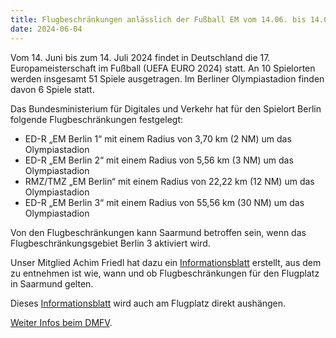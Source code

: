 ```yaml
---
title: Flugbeschränkungen anlässlich der Fußball EM vom 14.06. bis 14.07.2024
date: 2024-06-04
---
```


Vom 14. Juni bis zum 14. Juli 2024 findet in Deutschland die 17. Europameisterschaft im Fußball (UEFA EURO 2024) statt.
An 10 Spielorten werden insgesamt 51 Spiele ausgetragen. Im Berliner Olympiastadion finden davon 6 Spiele statt.
 
Das Bundesministerium für Digitales und Verkehr hat für den Spielort Berlin folgende Flugbeschränkungen festgelegt:

- ED-R „EM Berlin 1“ mit einem Radius von 3,70 km (2 NM) um das Olympiastadion
- ED-R „EM Berlin 2“ mit einem Radius von 5,56 km (3 NM) um das Olympiastadion
- RMZ/TMZ „EM Berlin“ mit einem Radius von 22,22 km (12 NM) um das Olympiastadion
- ED-R „EM Berlin 3“ mit einem Radius von 55,56 km (30 NM) um das Olympiastadion
 
Von den Flugbeschränkungen kann Saarmund betroffen sein, wenn das Flugbeschränkungsgebiet Berlin 3 aktiviert wird.
 
Unser Mitglied Achim Friedl hat dazu ein [Informationsblatt](/assets/pdf/240530_NLV-Saarmund_UEFA-EURO-2024.pdf) erstellt,
aus dem zu entnehmen ist wie, wann und ob Flugbeschränkungen für den Flugplatz in Saarmund gelten.
 
Dieses [Informationsblatt](/assets/pdf/240530_NLV-Saarmund_UEFA-EURO-2024.pdf) wird auch am Flugplatz direkt aushängen.
 
[Weiter Infos beim DMFV](https://www.dmfv.aero/news-medien/flugbeschraenkung-zur-euro-2024/).
